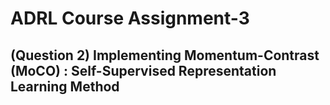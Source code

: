 # ADRL Course Assignment-3
## (Question 2) Implementing Momentum-Contrast (MoCO) : Self-Supervised Representation Learning Method
